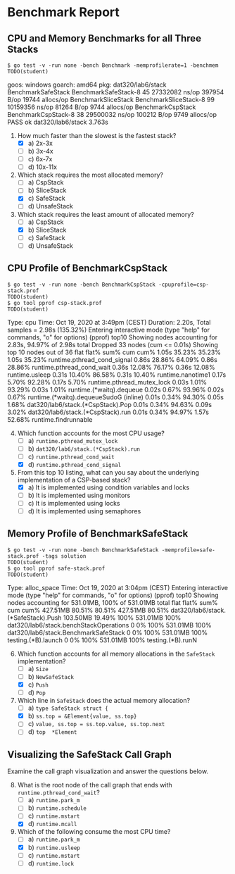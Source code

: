 # Benchmark Report

## CPU and Memory Benchmarks for all Three Stacks

```console
$ go test -v -run none -bench Benchmark -memprofilerate=1 -benchmem
TODO(student)
```

goos: windows
goarch: amd64
pkg: dat320/lab6/stack
BenchmarkSafeStack
BenchmarkSafeStack-8                  45          27332082 ns/op          397954 B/op      19744 allocs/op
BenchmarkSliceStack
BenchmarkSliceStack-8                 99          10159356 ns/op           81264 B/op       9744 allocs/op
BenchmarkCspStack
BenchmarkCspStack-8                   38          29500032 ns/op          100212 B/op       9749 allocs/op
PASS
ok      dat320/lab6/stack       3.763s


1. How much faster than the slowest is the fastest stack?
    - [x] a) 2x-3x
    - [ ] b) 3x-4x
    - [ ] c) 6x-7x
    - [ ] d) 10x-11x

2. Which stack requires the most allocated memory?
    - [ ] a) CspStack
    - [ ] b) SliceStack
    - [x] c) SafeStack
    - [ ] d) UnsafeStack

3. Which stack requires the least amount of allocated memory?
    - [ ] a) CspStack
    - [x] b) SliceStack
    - [ ] c) SafeStack
    - [ ] d) UnsafeStack

## CPU Profile of BenchmarkCspStack

```console
$ go test -v -run none -bench BenchmarkCspStack -cpuprofile=csp-stack.prof
TODO(student)
$ go tool pprof csp-stack.prof
TODO(student)
```
Type: cpu
Time: Oct 19, 2020 at 3:49pm (CEST)
Duration: 2.20s, Total samples = 2.98s (135.32%)
Entering interactive mode (type "help" for commands, "o" for options)
(pprof) top10 
Showing nodes accounting for 2.83s, 94.97% of 2.98s total
Dropped 33 nodes (cum <= 0.01s)
Showing top 10 nodes out of 36
      flat  flat%   sum%        cum   cum%
     1.05s 35.23% 35.23%      1.05s 35.23%  runtime.pthread_cond_signal
     0.86s 28.86% 64.09%      0.86s 28.86%  runtime.pthread_cond_wait
     0.36s 12.08% 76.17%      0.36s 12.08%  runtime.usleep
     0.31s 10.40% 86.58%      0.31s 10.40%  runtime.nanotime1
     0.17s  5.70% 92.28%      0.17s  5.70%  runtime.pthread_mutex_lock
     0.03s  1.01% 93.29%      0.03s  1.01%  runtime.(*waitq).dequeue
     0.02s  0.67% 93.96%      0.02s  0.67%  runtime.(*waitq).dequeueSudoG (inline)
     0.01s  0.34% 94.30%      0.05s  1.68%  dat320/lab6/stack.(*CspStack).Pop
     0.01s  0.34% 94.63%      0.09s  3.02%  dat320/lab6/stack.(*CspStack).run
     0.01s  0.34% 94.97%      1.57s 52.68%  runtime.findrunnable

4. Which function accounts for the most CPU usage?
    - [ ] a) `runtime.pthread_mutex_lock`
    - [ ] b) `dat320/lab6/stack.(*CspStack).run`
    - [ ] c) `runtime.pthread_cond_wait`
    - [x] d) `runtime.pthread_cond_signal`

5. From this top 10 listing, what can you say about the underlying implementation of a CSP-based stack?
    - [x] a) It is implemented using condition variables and locks
    - [ ] b) It is implemented using monitors
    - [ ] c) It is implemented using locks
    - [ ] d) It is implemented using semaphores

## Memory Profile of BenchmarkSafeStack

```console
$ go test -v -run none -bench BenchmarkSafeStack -memprofile=safe-stack.prof -tags solution
TODO(student)
$ go tool pprof safe-stack.prof
TODO(student)
```
Type: alloc_space
Time: Oct 19, 2020 at 3:04pm (CEST)
Entering interactive mode (type "help" for commands, "o" for options)
(pprof) top10
Showing nodes accounting for 531.01MB, 100% of 531.01MB total
      flat  flat%   sum%        cum   cum%
  427.51MB 80.51% 80.51%   427.51MB 80.51%  dat320/lab6/stack.(*SafeStack).Push
  103.50MB 19.49%   100%   531.01MB   100%  dat320/lab6/stack.benchStackOperations
         0     0%   100%   531.01MB   100%  dat320/lab6/stack.BenchmarkSafeStack
         0     0%   100%   531.01MB   100%  testing.(*B).launch
         0     0%   100%   531.01MB   100%  testing.(*B).runN

6. Which function accounts for all memory allocations in the `SafeStack` implementation?
    - [ ] a) `Size`
    - [ ] b) `NewSafeStack`
    - [x] c) `Push`
    - [ ] d) `Pop`

7. Which line in `SafeStack` does the actual memory allocation?
    - [ ] a) `type SafeStack struct {`
    - [x] b) `ss.top = &Element{value, ss.top}`
    - [ ] c) `value, ss.top = ss.top.value, ss.top.next`
    - [ ] d) `top  *Element`

## Visualizing the SafeStack Call Graph

Examine the call graph visualization and answer the questions below.

8. What is the root node of the call graph that ends with `runtime.pthread_cond_wait`?
    - [ ] a) `runtime.park_m`
    - [ ] b) `runtime.schedule`
    - [ ] c) `runtime.mstart`
    - [x] d) `runtime.mcall`

9. Which of the following consume the most CPU time?
    - [ ] a) `runtime.park_m`
    - [x] b) `runtime.usleep`
    - [ ] c) `runtime.mstart`
    - [ ] d) `runtime.lock`
